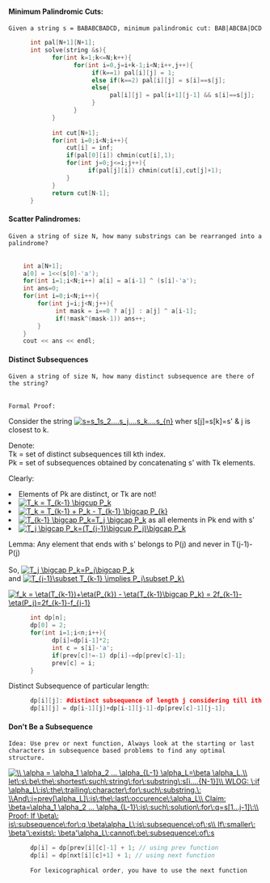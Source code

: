#### Minimum Palindromic Cuts: 

`Given a string s = BABABCBADCD, minimum palindromic cut: BAB|ABCBA|DCD`
</br>
```cpp
      int pal[N+1][N+1];
      int solve(string &s){
            for(int k=1;k<=N;k++){
                  for(int i=0,j=i+k-1;i<N;i++,j++){
                       if(k==1) pal[i][j] = 1;
                       else if(k==2) pal[i][j] = s[i]==s[j];
                       else{
                            pal[i][j] = pal[i+1][j-1] && s[i]==s[j];
                       }
                  }
            }
            
            int cut[N+1];
            for(int i=0;i<N;i++){
                cut[i] = inf;
                if(pal[0][i]) chmin(cut[i],1);
                for(int j=0;j<=i;j++){
                      if(pal[j][i]) chmin(cut[i],cut[j]+1);
                }
            }
            return cut[N-1];
      }
```

#### Scatter Palindromes:

`Given a string of size N, how many substrings can be rearranged into a palindrome?`</br></br>
```cpp
    int a[N+1]; 
    a[0] = 1<<(s[0]-'a');
    for(int i=1;i<N;i++) a[i] = a[i-1] ^ (s[i]-'a');
    int ans=0;    
    for(int i=0;i<N;i++){
        for(int j=i;j<N;j++){
             int mask = i==0 ? a[j] : a[j] ^ a[i-1];
             if(!mask^(mask-1)) ans++;
        }
    }
    cout << ans << endl;
```

#### Distinct Subsequences

`Given a string of size N, how many distinct subsequence are there of the string?`</br></br>

`Formal Proof:`

Consider the string <a href="https://www.codecogs.com/eqnedit.php?latex=\\s=s_1s_2....s_j....s_k....s_{n}" target="_blank"><img src="https://latex.codecogs.com/gif.latex?s=s_1s_2....s_j....s_k....s_{n}" title="s=s_1s_2....s_j....s_k....s_{n}" /></a> wher s[j]=s[k]=s' & j is closest to k.</br>

Denote:</br>
Tk = set of distinct subsequences till kth index.</br>
Pk = set of subsequences obtained by concatenating s' with Tk elements. </br>

Clearly:
<li> Elements of Pk are distinct, or Tk are not!
<li> <a href="https://www.codecogs.com/eqnedit.php?latex=T_k&space;=&space;T_{k-1}&space;\bigcup&space;P_k" target="_blank"><img src="https://latex.codecogs.com/gif.latex?T_k&space;=&space;T_{k-1}&space;\bigcup&space;P_k" title="T_k = T_{k-1} \bigcup P_k" /></a>
<li><a href="https://www.codecogs.com/eqnedit.php?latex=T_k&space;=&space;T_{k-1}&space;&plus;&space;P_k&space;-&space;T_{k-1}&space;\bigcap&space;P_{k}" target="_blank"><img src="https://latex.codecogs.com/gif.latex?T_k&space;=&space;T_{k-1}&space;&plus;&space;P_k&space;-&space;T_{k-1}&space;\bigcap&space;P_{k}" title="T_k = T_{k-1} + P_k - T_{k-1} \bigcap P_{k}" /></a>
<li><a href="https://www.codecogs.com/eqnedit.php?latex=T_{k-1}&space;\bigcap&space;P_k=T_j&space;\bigcap&space;P_k" target="_blank"><img src="https://latex.codecogs.com/gif.latex?T_{k-1}&space;\bigcap&space;P_k=T_j&space;\bigcap&space;P_k" title="T_{k-1} \bigcap P_k=T_j \bigcap P_k" /></a>  as all elements in Pk end with s'
<li><a href="https://www.codecogs.com/eqnedit.php?latex=T_j&space;\bigcap&space;P_k=(T_{j-1}\bigcup&space;P_j)\bigcap&space;P_k" target="_blank"><img src="https://latex.codecogs.com/gif.latex?T_j&space;\bigcap&space;P_k=(T_{j-1}\bigcup&space;P_j)\bigcap&space;P_k" title="T_j \bigcap P_k=(T_{j-1}\bigcup P_j)\bigcap P_k" /></a> </br>

Lemma: Any element that ends with s' belongs to P(j) and never in T(j-1)-P(j) </br></br>
So, <a href="https://www.codecogs.com/eqnedit.php?latex=T_j&space;\bigcap&space;P_k=P_j\bigcap&space;P_k" target="_blank"><img src="https://latex.codecogs.com/gif.latex?T_j&space;\bigcap&space;P_k=P_j\bigcap&space;P_k" title="T_j \bigcap P_k=P_j\bigcap P_k" /></a> </br> and <a href="https://www.codecogs.com/eqnedit.php?latex=T_{j-1}\subset&space;T_{k-1}&space;\implies&space;P_j\subset&space;P_k\" target="_blank"><img src="https://latex.codecogs.com/gif.latex?T_{j-1}\subset&space;T_{k-1}&space;\implies&space;P_j\subset&space;P_k\" title="T_{j-1}\subset T_{k-1} \implies P_j\subset P_k\" /></a> </br>

<a href="https://www.codecogs.com/eqnedit.php?latex=f_k&space;=&space;\eta(T_{k-1})&plus;\eta(P_{k})&space;-&space;\eta(T_{k-1}\bigcap&space;P_k)&space;=&space;2f_{k-1}-\eta(P_j)=2f_{k-1}-f_{j-1}" target="_blank"><img src="https://latex.codecogs.com/gif.latex?f_k&space;=&space;\eta(T_{k-1})&plus;\eta(P_{k})&space;-&space;\eta(T_{k-1}\bigcap&space;P_k)&space;=&space;2f_{k-1}-\eta(P_j)=2f_{k-1}-f_{j-1}" title="f_k = \eta(T_{k-1})+\eta(P_{k}) - \eta(T_{k-1}\bigcap P_k) = 2f_{k-1}-\eta(P_j)=2f_{k-1}-f_{j-1}" /></a>


```cpp
      int dp[n];
      dp[0] = 2;
      for(int i=1;i<n;i++){
            dp[i]=dp[i-1]*2;
            int c = s[i]-'a';
            if(prev[c]!=-1) dp[i]-=dp[prev[c]-1];
            prev[c] = i;
      }
```

Distinct Subsequence of particular length:

```cpp
      dp[i][j]: #distinct subsequence of length j considering till ith element.
      dp[i][j] = dp[i-1][j]+dp[i-1][j-1]-dp[prev[c]-1][j-1];
```

#### Don't Be a Subsequence

`Idea: Use prev or next function, Always look at the starting or last characters in subsequence based problems to find any optimal structure.`

<a href="https://www.codecogs.com/eqnedit.php?latex=\\&space;\alpha&space;=&space;\alpha_1&space;\alpha_2&space;...&space;\alpha_{L-1}&space;\alpha_L=\beta&space;\alpha_L.\\&space;let\:s\:be\:the\:shortest\:such\:string\:for\:substring\:s[i....{N-1}]\\&space;WLOG:&space;\:if&space;\alpha_L\:is\:the\:trailing\:character\:for\:such\:substring.\:&space;\\And\:j=prev[\alpha_L]\:is\:the\:last\:occurence\:\alpha_L\\&space;Claim:&space;\beta=\alpha_1&space;\alpha_2&space;...&space;\alpha_{L-1}\:is\:such\:solution\:for\:q=s[1...j-1]\:\\&space;Proof:&space;If&space;\beta\:&space;is\:subsequence\:for\:q,\beta\alpha_L\:is\:subsequence\:of\:s\\&space;If\:smaller\:&space;\beta'\:exists\:&space;\beta'\alpha_L\:cannot\:be\:subsequence\:of\:s" target="_blank"><img src="https://latex.codecogs.com/gif.latex?\\&space;\alpha&space;=&space;\alpha_1&space;\alpha_2&space;...&space;\alpha_{L-1}&space;\alpha_L=\beta&space;\alpha_L.\\&space;let\:s\:be\:the\:shortest\:such\:string\:for\:substring\:s[i....{N-1}]\\&space;WLOG:&space;\:if&space;\alpha_L\:is\:the\:trailing\:character\:for\:such\:substring.\:&space;\\And\:j=prev[\alpha_L]\:is\:the\:last\:occurence\:\alpha_L\\&space;Claim:&space;\beta=\alpha_1&space;\alpha_2&space;...&space;\alpha_{L-1}\:is\:such\:solution\:for\:q=s[1...j-1]\:\\&space;Proof:&space;If&space;\beta\:&space;is\:subsequence\:for\:q,\beta\alpha_L\:is\:subsequence\:of\:s\\&space;If\:smaller\:&space;\beta'\:exists\:&space;\beta'\alpha_L\:cannot\:be\:subsequence\:of\:s" title="\\ \alpha = \alpha_1 \alpha_2 ... \alpha_{L-1} \alpha_L=\beta \alpha_L.\\ let\:s\:be\:the\:shortest\:such\:string\:for\:substring\:s[i....{N-1}]\\ WLOG: \:if \alpha_L\:is\:the\:trailing\:character\:for\:such\:substring.\: \\And\:j=prev[\alpha_L]\:is\:the\:last\:occurence\:\alpha_L\\ Claim: \beta=\alpha_1 \alpha_2 ... \alpha_{L-1}\:is\:such\:solution\:for\:q=s[1...j-1]\:\\ Proof: If \beta\: is\:subsequence\:for\:q,\beta\alpha_L\:is\:subsequence\:of\:s\\ If\:smaller\: \beta'\:exists\: \beta'\alpha_L\:cannot\:be\:subsequence\:of\:s" /></a>

```cpp
      dp[i] = dp[prev[i][c]-1] + 1; // using prev function
      dp[i] = dp[nxt[i][c]+1] + 1; // using next function
      
      For lexicographical order, you have to use the next function
```
